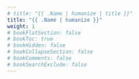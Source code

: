 ```yaml
---
# title: "{{ .Name | humanize | title }}"
title: "{{ .Name | humanize }}"
weight: 1
# bookFlatSection: false
# bookToc: true
# bookHidden: false
# bookCollapseSection: false
# bookComments: false
# bookSearchExclude: false
---
```

